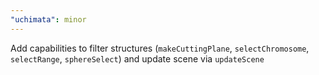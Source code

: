 ```yaml
---
"uchimata": minor
---
```


Add capabilities to filter structures (`makeCuttingPlane`, `selectChromosome`, `selectRange`, `sphereSelect`) and update scene via `updateScene`
